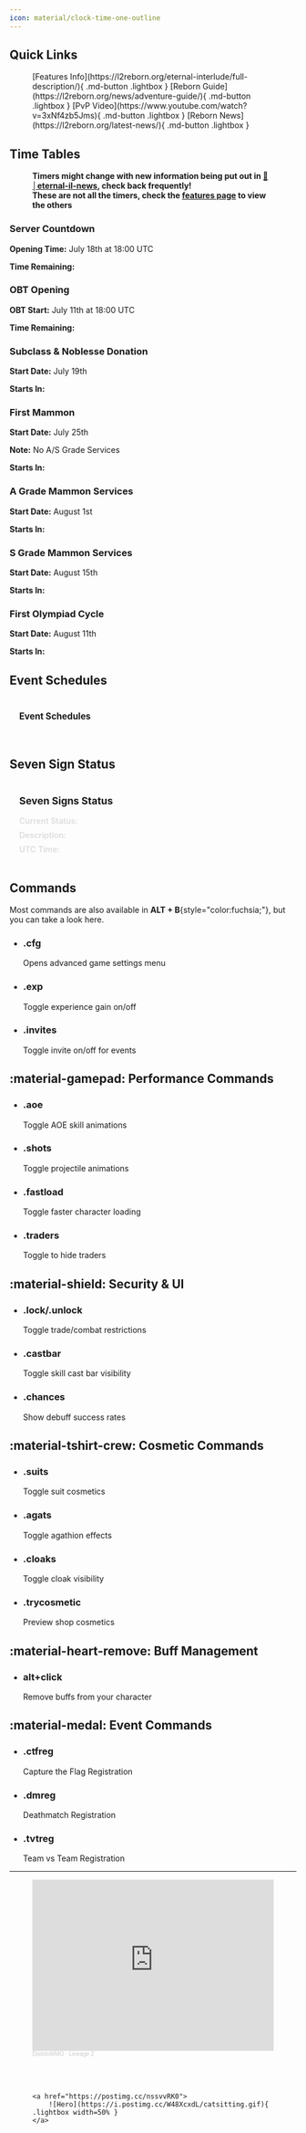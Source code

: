 ```yaml
---
icon: material/clock-time-one-outline
---
```


<style>

.period-widget {
  font-family: -apple-system, BlinkMacSystemFont, "Segoe UI", Roboto, Helvetica, Arial, sans-serif;
  padding: 1rem;
  margin: 1.5rem 0;
  border: 1px solid rgba(255, 255, 255, 0.1);
}

.period-header h3 {
  color: var(--md-primary-fg-color);
  margin-top: 0;
  margin-bottom: 1rem;
  font-size: 1.25em;
  font-weight: bold !important;
}

.period-content {
  display: flex;
  flex-direction: column;
  gap: 0.5rem;
}

.period-row {
  display: flex;
  align-items: baseline;
}

.period-label {
  font-weight: 600;
  min-width: 120px;
  color: #ddd;
}

.period-indicator {
  font-weight: bold;
  padding: 2px 8px;
  border-radius: 4px;
}

.period-indicator.reward {
  color: #4CAF50;
  background: rgba(76, 175, 80, 0.1);
}

.period-indicator.register {
  color: #49a3dc;
  background: rgba(73, 163, 220, 0.1);
}

.period-description {
  font-weight: bold;
  color: #eee;
  flex-grow: 1;
}

.current-utctime {
  font-weight: bold;
  color: #eee;
}

.events-widget {
  font-family: -apple-system, BlinkMacSystemFont, "Segoe UI", Roboto, Helvetica, Arial, sans-serif;
  padding: 1rem;
  margin: 1.5rem 0;
  border: 1px solid rgba(255, 255, 255, 0.1);
}

.events-widget:hover {
  border-color: #0000;
  box-shadow: var(--md-shadow-z2);
}
.period-widget:hover {
  border-color: #0000;
  box-shadow: var(--md-shadow-z2);
}

.events-title {
  color: var(--md-primary-fg-color);
  margin-top: 0;
  margin-bottom: 1rem;
  font-size: 1.1em;
  display: flex;
  align-items: center;
  font-weight: bold !important;
}

.events-title::before {
  margin-right: 0.5rem;
}

.events-list {
  list-style: none;
  padding: 0;
  margin: 0 0 1rem 0;
}

.event-item {
  display: flex;
  align-items: center;
  padding: 0.5rem 0;
  border-bottom: 1px solid rgba(255, 255, 255, 0.05);
  margin: 10px 0 !important;
}

.event-item:last-child {
  border-bottom: none;
}

.event-icon {
  display: inline-flex;
  align-items: center;
  justify-content: center;
  width: 24px;
  height: 24px;
  border-radius: 50%;
  margin-right: 12px;
  font-size: 14px;
  flex-shrink: 0;
}

.event-name {
  font-weight: 600;
  min-width: 60px;
  margin-right: 1rem;
  color: white;
}

.event-time {
  color: #aaa;
  flex-grow: 1;
  text-align: right;
  font-size: 0.9em;
}

.event-time.active {
  color: #4CAF50;
  font-weight: bold;
}

.event-blink {
  margin-left: 8px;
  animation: blink 1s infinite;
}

.events-footer {
  color: #666;
  font-size: 0.8em;
  text-align: right;
}

@keyframes blink {
  50% { opacity: 0.5; }
}

.event-tvt .event-icon { background: #FF5722; }
.event-ctf .event-icon { background: #4CAF50; }
.event-dm .event-icon { background: #2196F3; }

.server-timer {
  font-family: -apple-system, BlinkMacSystemFont, "Segoe UI", Roboto, Helvetica, Arial, sans-serif;
  background: rgba(0, 0, 0, 0.2);
  border-radius: 8px;
  padding: 1rem;
  margin: 1.5rem 0;
  border: 1px solid rgba(255, 255, 255, 0.1);
  margin-left: auto;
}

.countdown-timer {
  font-weight: bold;
  color: #ff9800;
  margin-left: auto;
}

.opening-time {
  font-weight: bold;
  color: #eee;
  margin-left: auto;
}
</style>

## Quick Links

<figure markdown="span">
  [Features Info](https://l2reborn.org/eternal-interlude/full-description/){ .md-button .lightbox }
  [Reborn Guide](https://l2reborn.org/news/adventure-guide/){ .md-button .lightbox }
  [PvP Video](https://www.youtube.com/watch?v=3xNf4zb5Jms){ .md-button .lightbox }
  [Reborn News](https://l2reborn.org/latest-news/){ .md-button .lightbox }
</figure>

## Time Tables
<figure><h4 style="margin-top:10px;">Timers might change with new information being put out in 
<a href="https://discord.com/channels/622089207028121602/1091647392836767864">📢│eternal-il-news</a>, check back frequently! <br> These are not all the timers, check the <a href="https://l2reborn.org/eternal-interlude/full-description/">features page</a> to view the others</h4></figure>

<div class="grid cards">
  <div class="md-typeset card countdown-card" data-target="2025-07-18T18:00:00Z">
    <h3>Server Countdown</h3>
    <p><strong>Opening Time:</strong> July 18th at 18:00 UTC</p>
    <p><strong>Time Remaining:</strong> <span class="countdown-display"></span></p>
  </div>

  <!-- OBT Opening -->
  <div class="md-typeset card countdown-card" data-target="2025-07-11T18:00:00Z">
    <h3>OBT Opening</h3>
    <p><strong>OBT Start:</strong> July 11th at 18:00 UTC</p>
    <p><strong>Time Remaining:</strong> <span class="countdown-display"></span></p>
  </div>

  <!-- Subclass & Noblesse Donation -->
  <div class="md-typeset card countdown-card" data-target="2025-07-19T00:00:00Z">
    <h3>Subclass & Noblesse Donation</h3>
    <p><strong>Start Date:</strong> July 19th</p>
    <p><strong>Starts In:</strong> <span class="countdown-display"></span></p>
  </div>

  <!-- First Mammon (No A/S Grade) -->
  <div class="md-typeset card countdown-card" data-target="2025-07-25T00:00:00Z">
    <h3>First Mammon</h3>
    <p><strong>Start Date:</strong> July 25th</p>
    <p><strong>Note:</strong> No A/S Grade Services</p>
    <p><strong>Starts In:</strong> <span class="countdown-display"></span></p>
  </div>

  <!-- A Grade Mammon Services -->
  <div class="md-typeset card countdown-card" data-target="2025-08-01T00:00:00Z">
    <h3>A Grade Mammon Services</h3>
    <p><strong>Start Date:</strong> August 1st</p>
    <p><strong>Starts In:</strong> <span class="countdown-display"></span></p>
  </div>

  <!-- S Grade Mammon Services -->
  <div class="md-typeset card countdown-card" data-target="2025-08-15T00:00:00Z">
    <h3>S Grade Mammon Services</h3>
    <p><strong>Start Date:</strong> August 15th</p>
    <p><strong>Starts In:</strong> <span class="countdown-display"></span></p>
  </div>

  <!-- First Cycle of Olympiad -->
  <div class="md-typeset card countdown-card" data-target="2025-08-11T00:00:00Z">
    <h3>First Olympiad Cycle</h3>
    <p><strong>Start Date:</strong> August 11th</p>
    <p><strong>Starts In:</strong> <span class="countdown-display"></span></p>
  </div>
</div>

## Event Schedules

<div class="events-widget">
    <h3 class="events-title">Event Schedules</h3>
    <ul class="events-list">
    </ul>
</div>

## Seven Sign Status

<div class="period-widget">
    <div class="period-header">
        <h3>Seven Signs Status</h3>
    </div>
    <div class="period-content">
        <div class="period-row">
        <span class="period-label">Current Status:</span>
        <span class="period-indicator"></span>
        </div>
        <div class="period-row">
        <span class="period-label">Description:</span>
        <span class="period-description"></span>
        </div>
        <div class="period-row">
        <span class="period-label">UTC Time:</span>
        <span class="current-utctime"></span>
        </div>
    </div>
</div>

## Commands

<style>

  
.md-typeset .command-section {
  margin: 2rem 0;
}

.md-typeset h2.command-header {
  display: flex;
  align-items: center;
  gap: 0.5rem;
  margin: 2.5rem 0 1rem;
  padding-bottom: 0.5rem;
  border-bottom: 2px solid var(--md-primary-fg-color);
  color: var(--md-primary-fg-color);
}

.md-typeset .command-grid {
  display: grid;
  grid-template-columns: repeat(auto-fill, minmax(300px, 1fr));
  gap: 1rem;
}

.md-typeset .command-card {
  background: rgba(0, 0, 0, 0.2);
  border-radius: 8px;
  box-shadow: 0 2px 6px rgba(0,0,0,0.1);
  padding: 1.25rem;
  border-left: 4px solid var(--md-accent-fg-color);
  transition: transform 0.2s;
}

.md-typeset .command-card:hover {
  transform: translateY(-3px);
}

.md-typeset .command-card h3 {
  font-weight: bold;
  margin: 0 0 0.5rem 0;
  font-size: 1.1em;
  display: flex;
  align-items: center;
}

.md-typeset .command-card h3 code {
  background-color: transparent;
  color: inherit;
  font-size: 1em;
  padding: 0;
}

.md-typeset .command-card h3::before {
  content: "$";
  color: var(--md-accent-fg-color);
  margin-right: 0.5rem;
  font-weight: bold;
}

.md-typeset .command-desc {
  margin: 0;
  font-size: 0.9em;
}

.md-typeset .command-category {
  font-size: 0.8em;
  margin-top: 0.5rem;
  color: var(--md-typeset-a-color);
  font-style: italic;
}

.warning-note {
  color: #ff6e42;
  font-weight: 500;
  font-size: 0.85em;
  margin-top: 0.5rem;
}
</style>

Most commands are also available in **ALT + B**{style="color:fuchsia;"}, but you can take a look here.

<div class="grid cards" markdown>

- ### .cfg

    Opens advanced game settings menu

- ### .exp

    Toggle experience gain on/off

- ### .invites

    Toggle invite on/off for events

</div>


## :material-gamepad: Performance Commands

<div class="grid cards" markdown>

- ### .aoe

    Toggle AOE skill animations

- ### .shots

    Toggle projectile animations

- ### .fastload

    Toggle faster character loading

- ### .traders

    Toggle to hide traders

</div>

## :material-shield: Security & UI

<div class="grid cards" markdown>

- ### .lock/.unlock

    Toggle trade/combat restrictions

- ### .castbar

    Toggle skill cast bar visibility

- ### .chances

    Show debuff success rates

</div>

## :material-tshirt-crew: Cosmetic Commands

<div class="grid cards" markdown>

- ### .suits

    Toggle suit cosmetics

- ### .agats

    Toggle agathion effects

- ### .cloaks

    Toggle cloak visibility

- ### .trycosmetic

    Preview shop cosmetics

</div>

## :material-heart-remove: Buff Management
<div class="grid cards" markdown>

- ### alt+click

    Remove buffs from your character

</div>

## :material-medal: Event Commands
<div class="grid cards" markdown>

- ### .ctfreg

    Capture the Flag Registration

- ### .dmreg

    Deathmatch Registration

- ### .tvtreg

    Team vs Team Registration

</div>

<hr class="divider" >


<figure markdown="span">
<iframe width="100%" height="300" scrolling="no" frameborder="no" allow="autoplay" src="https://w.soundcloud.com/player/?url=https%3A//api.soundcloud.com/playlists/1222530409&color=%23ff5500&auto_play=false&hide_related=false&show_comments=true&show_user=true&show_reposts=false&show_teaser=true&visual=true"></iframe><div style="font-size: 10px; color: #cccccc;line-break: anywhere;word-break: normal;overflow: hidden;white-space: nowrap;text-overflow: ellipsis; font-family: Interstate,Lucida Grande,Lucida Sans Unicode,Lucida Sans,Garuda,Verdana,Tahoma,sans-serif;font-weight: 100;"><a href="https://soundcloud.com/user-299123333" title="DistritoMMO" target="_blank" style="color: #cccccc; text-decoration: none;">DistritoMMO</a> · <a href="https://soundcloud.com/user-299123333/sets/lineage-2" title="Lineage 2" target="_blank" style="color: #cccccc; text-decoration: none;">Lineage 2</a></div>

<br> <br>

    <a href="https://postimg.cc/nssvvRK0">
        ![Hero](https://i.postimg.cc/W48XcxdL/catsitting.gif){ .lightbox width=50% }
    </a> 

</figure>




<script src='../js/general.js'></script>
<script src='../js/event.js'></script>
<script src='../js/timer.js'></script>